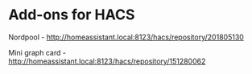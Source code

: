 # Add-ons for HACS

Nordpool - http://homeassistant.local:8123/hacs/repository/201805130

Mini graph card - http://homeassistant.local:8123/hacs/repository/151280062
